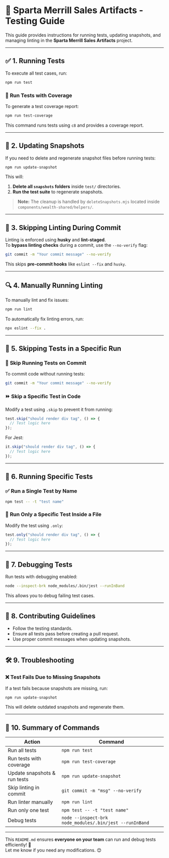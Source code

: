 
# 🧪 Sparta Merrill Sales Artifacts - Testing Guide

This guide provides instructions for running tests, updating snapshots, and managing linting in the **Sparta Merrill Sales Artifacts** project.

---

## ✅ **1. Running Tests**
To execute all test cases, run:
```sh
npm run test
```

### 🎯 **Run Tests with Coverage**
To generate a test coverage report:
```sh
npm run test-coverage
```
This command runs tests using `c8` and provides a coverage report.

---

## 🔄 **2. Updating Snapshots**
If you need to delete and regenerate snapshot files before running tests:
```sh
npm run update-snapshot
```
This will:
1. **Delete all `snapshots` folders** inside `test/` directories.
2. **Run the test suite** to regenerate snapshots.

> **Note:** The cleanup is handled by `deleteSnapshots.mjs` located inside `components/wealth-shared/helpers/`.

---

## 🚀 **3. Skipping Linting During Commit**
Linting is enforced using **husky** and **lint-staged**.  
To **bypass linting checks** during a commit, use the `--no-verify` flag:

```sh
git commit -m "Your commit message" --no-verify
```

This skips **pre-commit hooks** like `eslint --fix` and `husky`.

---

## 🔍 **4. Manually Running Linting**
To manually lint and fix issues:
```sh
npm run lint
```

To automatically fix linting errors, run:
```sh
npx eslint --fix .
```

---

## 🔕 **5. Skipping Tests in a Specific Run**
### 🛑 **Skip Running Tests on Commit**
To commit code without running tests:
```sh
git commit -m "Your commit message" --no-verify
```

### ⏩ **Skip a Specific Test in Code**
Modify a test using `.skip` to prevent it from running:

```js
test.skip("should render div tag", () => {
  // Test logic here
});
```

For Jest:
```js
it.skip("should render div tag", () => {
  // Test logic here
});
```

---

## 🎯 **6. Running Specific Tests**
### ✅ **Run a Single Test by Name**
```sh
npm test -- -t "test name"
```

### 🎯 **Run Only a Specific Test Inside a File**
Modify the test using `.only`:
```js
test.only("should render div tag", () => {
  // Test logic here
});
```

---

## 🐞 **7. Debugging Tests**
Run tests with debugging enabled:
```sh
node --inspect-brk node_modules/.bin/jest --runInBand
```

This allows you to debug failing test cases.

---

## 📌 **8. Contributing Guidelines**
- Follow the testing standards.
- Ensure all tests pass before creating a pull request.
- Use proper commit messages when updating snapshots.

---

## 🛠 **9. Troubleshooting**
### ❌ **Test Fails Due to Missing Snapshots**
If a test fails because snapshots are missing, run:
```sh
npm run update-snapshot
```
This will delete outdated snapshots and regenerate them.

---

## 🏁 **10. Summary of Commands**
| **Action**                        | **Command**                                  |
|------------------------------------|----------------------------------------------|
| Run all tests                      | `npm run test`                              |
| Run tests with coverage            | `npm run test-coverage`                     |
| Update snapshots & run tests       | `npm run update-snapshot`                   |
| Skip linting in commit             | `git commit -m "msg" --no-verify`           |
| Run linter manually                | `npm run lint`                              |
| Run only one test                  | `npm test -- -t "test name"`                |
| Debug tests                        | `node --inspect-brk node_modules/.bin/jest --runInBand` |

---

This `README.md` ensures **everyone on your team** can run and debug tests efficiently! 🚀  
Let me know if you need any modifications. 😊
